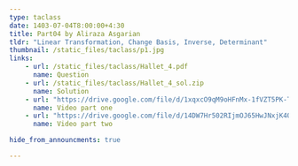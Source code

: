 ```yaml
---
type: taclass
date: 1403-07-04T8:00:00+4:30
title: Part04 by Aliraza Asgarian
tldr: "Linear Transformation, Change Basis, Inverse, Determinant"
thumbnail: /static_files/taclass/p1.jpg
links: 
    - url: /static_files/taclass/Hallet_4.pdf
      name: Question
    - url: /static_files/taclass/Hallet_4_sol.zip
      name: Solution  
    - url: "https://drive.google.com/file/d/1xqxcO9qM9oHFnMx-1fVZT5PK-TPfQiAQ/view?usp=share_link"
      name: Video part one
    - url: "https://drive.google.com/file/d/14DW7Hr502RIjmOJ65HwJNxjK4OLSKdRU/view?usp=sharing"
      name: Video part two

hide_from_announcments: true

---
```

